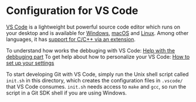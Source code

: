 Configuration for VS Code
=========================

[VS Code](https://code.visualstudio.com/) is a lightweight but powerful source
code editor which runs on your desktop and is available for
[Windows](https://code.visualstudio.com/docs/setup/windows),
[macOS](https://code.visualstudio.com/docs/setup/mac) and
[Linux](https://code.visualstudio.com/docs/setup/linux). Among other languages,
it has [support for C/C++ via an extension](https://github.com/Microsoft/vscode-cpptools).

To understand how works the debbuging with VS Code:
[Help with the debbuging part](https://code.visualstudio.com/docs/editor/debugging)
To get help about how to personalize your VS Code:
[How to set up your settings](https://code.visualstudio.com/docs/getstarted/settings)

To start developing Git with VS Code, simply run the Unix shell script called
`init.sh` in this directory, which creates the configuration files in
`.vscode/` that VS Code consumes. `init.sh` needs access to `make` and `gcc`,
so run the script in a Git SDK shell if you are using Windows.
